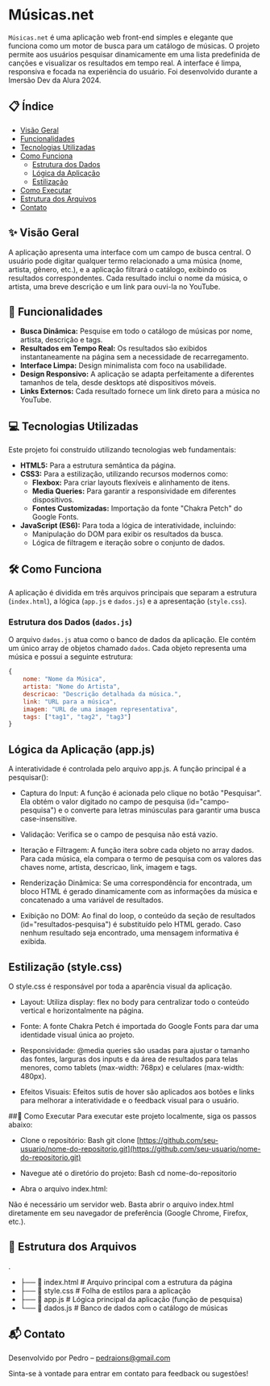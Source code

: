 # Músicas.net

`Músicas.net` é uma aplicação web front-end simples e elegante que funciona como um motor de busca para um catálogo de músicas. O projeto permite aos usuários pesquisar dinamicamente em uma lista predefinida de canções e visualizar os resultados em tempo real. A interface é limpa, responsiva e focada na experiência do usuário.
Foi desenvolvido durante a Imersão Dev da Alura 2024.
## 📋 Índice

- [Visão Geral](#-visão-geral)
- [Funcionalidades](#-funcionalidades)
- [Tecnologias Utilizadas](#-tecnologias-utilizadas)
- [Como Funciona](#-como-funciona)
  - [Estrutura dos Dados](#estrutura-dos-dados)
  - [Lógica da Aplicação](#lógica-da-aplicação)
  - [Estilização](#estilização)
- [Como Executar](#-como-executar)
- [Estrutura dos Arquivos](#-estrutura-dos-arquivos)
- [Contato](#-contato)

## ✨ Visão Geral

A aplicação apresenta uma interface com um campo de busca central. O usuário pode digitar qualquer termo relacionado a uma música (nome, artista, gênero, etc.), e a aplicação filtrará o catálogo, exibindo os resultados correspondentes. Cada resultado inclui o nome da música, o artista, uma breve descrição e um link para ouvi-la no YouTube.

## 🚀 Funcionalidades

-   **Busca Dinâmica:** Pesquise em todo o catálogo de músicas por nome, artista, descrição e tags.
-   **Resultados em Tempo Real:** Os resultados são exibidos instantaneamente na página sem a necessidade de recarregamento.
-   **Interface Limpa:** Design minimalista com foco na usabilidade.
-   **Design Responsivo:** A aplicação se adapta perfeitamente a diferentes tamanhos de tela, desde desktops até dispositivos móveis.
-   **Links Externos:** Cada resultado fornece um link direto para a música no YouTube.

## 💻 Tecnologias Utilizadas

Este projeto foi construído utilizando tecnologias web fundamentais:

-   **HTML5:** Para a estrutura semântica da página.
-   **CSS3:** Para a estilização, utilizando recursos modernos como:
    -   **Flexbox:** Para criar layouts flexíveis e alinhamento de itens.
    -   **Media Queries:** Para garantir a responsividade em diferentes dispositivos.
    -   **Fontes Customizadas:** Importação da fonte "Chakra Petch" do Google Fonts.
-   **JavaScript (ES6):** Para toda a lógica de interatividade, incluindo:
    -   Manipulação do DOM para exibir os resultados da busca.
    -   Lógica de filtragem e iteração sobre o conjunto de dados.

## 🛠️ Como Funciona

A aplicação é dividida em três arquivos principais que separam a estrutura (`index.html`), a lógica (`app.js` e `dados.js`) e a apresentação (`style.css`).

### Estrutura dos Dados (`dados.js`)

O arquivo `dados.js` atua como o banco de dados da aplicação. Ele contém um único array de objetos chamado `dados`. Cada objeto representa uma música e possui a seguinte estrutura:

```javascript
{
    nome: "Nome da Música",
    artista: "Nome do Artista",
    descricao: "Descrição detalhada da música.",
    link: "URL para a música",
    imagem: "URL de uma imagem representativa",
    tags: ["tag1", "tag2", "tag3"]
}
```

## Lógica da Aplicação (app.js)
A interatividade é controlada pelo arquivo app.js. A função principal é a pesquisar():

- Captura do Input: A função é acionada pelo clique no botão "Pesquisar". Ela obtém o valor digitado no campo de pesquisa (id="campo-pesquisa") e o converte para letras minúsculas para garantir uma busca case-insensitive.

- Validação: Verifica se o campo de pesquisa não está vazio.

- Iteração e Filtragem: A função itera sobre cada objeto no array dados. Para cada música, ela compara o termo de pesquisa com os valores das chaves nome, artista, descricao, link, imagem e tags.

- Renderização Dinâmica: Se uma correspondência for encontrada, um bloco HTML é gerado dinamicamente com as informações da música e concatenado a uma variável de resultados.

- Exibição no DOM: Ao final do loop, o conteúdo da seção de resultados (id="resultados-pesquisa") é substituído pelo HTML gerado. Caso nenhum resultado seja encontrado, uma mensagem informativa é exibida.

## Estilização (style.css)
O style.css é responsável por toda a aparência visual da aplicação.

- Layout: Utiliza display: flex no body para centralizar todo o conteúdo vertical e horizontalmente na página.

- Fonte: A fonte Chakra Petch é importada do Google Fonts para dar uma identidade visual única ao projeto.

- Responsividade: @media queries são usadas para ajustar o tamanho das fontes, larguras dos inputs e da área de resultados para telas menores, como tablets (max-width: 768px) e celulares (max-width: 480px).

- Efeitos Visuais: Efeitos sutis de hover são aplicados aos botões e links para melhorar a interatividade e o feedback visual para o usuário.

##🚀 Como Executar
Para executar este projeto localmente, siga os passos abaixo:

- Clone o repositório:
Bash
git clone [https://github.com/seu-usuario/nome-do-repositorio.git](https://github.com/seu-usuario/nome-do-repositorio.git)

- Navegue até o diretório do projeto:
Bash
cd nome-do-repositorio

- Abra o arquivo index.html:

Não é necessário um servidor web. Basta abrir o arquivo index.html diretamente em seu navegador de preferência (Google Chrome, Firefox, etc.).

## 📁 Estrutura dos Arquivos
.
- ├── 📄 index.html      # Arquivo principal com a estrutura da página
- ├── 🎨 style.css       # Folha de estilos para a aplicação
- ├── 🧠 app.js         # Lógica principal da aplicação (função de pesquisa)
- └── 🎵 dados.js        # Banco de dados com o catálogo de músicas
## 📬 Contato
Desenvolvido por Pedro – pedraions@gmail.com

Sinta-se à vontade para entrar em contato para feedback ou sugestões!
